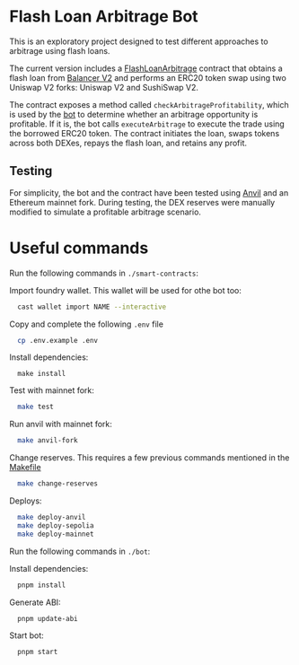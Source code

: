 # Flash Loan Arbitrage Bot

This is an exploratory project designed to test different approaches to arbitrage using flash loans.

The current version includes a [FlashLoanArbitrage](./smart-contracts/src/FlashLoanArbitrage.sol) contract that obtains a flash loan from [Balancer V2](https://docs-v2.balancer.fi/reference/contracts/flash-loans.html) and performs an ERC20 token swap using two Uniswap V2 forks: Uniswap V2 and SushiSwap V2.

The contract exposes a method called `checkArbitrageProfitability`, which is used by the [bot](./bot/src/index.ts) to determine whether an arbitrage opportunity is profitable. If it is, the bot calls `executeArbitrage` to execute the trade using the borrowed ERC20 token. The contract initiates the loan, swaps tokens across both DEXes, repays the flash loan, and retains any profit.

## Testing

For simplicity, the bot and the contract have been tested using [Anvil](https://book.getfoundry.sh/anvil/) and an Ethereum mainnet fork. During testing, the DEX reserves were manually modified to simulate a profitable arbitrage scenario.

# Useful commands

Run the following commands in `./smart-contracts`:

Import foundry wallet. This wallet will be used for othe bot too:
```bash
  cast wallet import NAME --interactive
```

Copy and complete the following `.env` file
```bash
  cp .env.example .env
```

Install dependencies:
```
  make install
```

Test with mainnet fork:
```bash
  make test
```

Run anvil with mainnet fork:
```bash
  make anvil-fork
```

Change reserves. This requires a few previous commands mentioned in the [Makefile](./smart-contracts/Makefile)
```bash
  make change-reserves
```

Deploys:
```bash
  make deploy-anvil
  make deploy-sepolia
  make deploy-mainnet
```

Run the following commands in `./bot`:

Install dependencies:
```bash
  pnpm install
```

Generate ABI:
```bash
  pnpm update-abi
```

Start bot:
```bash
  pnpm start
```
